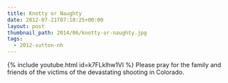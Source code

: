 ```yaml
---
title: Knotty or Naughty
date: 2012-07-21T07:10:25+00:00
layout: post
thumbnail_path: 2014/06/knotty-or-naughty.jpg
tags:
  - 2012-sutton-nh
---
```

{% include youtube.html id=k7FLklhw1VI %}
Please pray for the family and friends of the victims of the devastating shooting in Colorado.